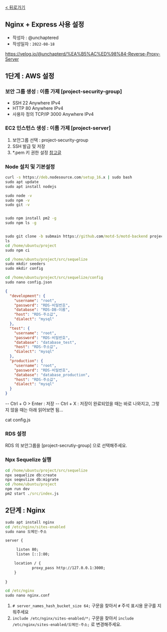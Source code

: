[< 뒤로가기](../README.md)

## Nginx + Express 사용 설정

-   작성자 : @unchaptered
-   작성일자 : `2022-08-18`

https://velog.io/@unchapterd/%EA%B5%AC%ED%98%84-Reverse-Proxy-Server

## 1단계 : AWS 설정

### 보안 그룹 생성 : 이름 가제 [project-security-group]

- SSH 22 Anywhere IPv4
- HTTP 80 Anywhere IPv4
- 사용자 정의 TCP/IP 3000 Anywhere IPv4

### EC2 인스턴스 생성 : 이름 가제 [project-server]

1. 보안그룹 선택 : project-security-group
2. SSH 발급 및 저장
3. *.pem 키 권한 설정 [참고글](https://github.com/unchaptered/hanghae-backend-1/issues/5)

### Node 설치 및 기본설정

```cmd
curl -s https://deb.nodesource.com/setup_16.x | sudo bash
sudo apt update
sudo apt install nodejs

sudo node -v
sudo npm -v
sudo git -v


sudo npm install pm2 -g
sudo npm ls -g


sudo git clone -b submain https://github.com/motd-5/motd-backend project
ls
cd /home/ubuntu/project
sudo npm ci

cd /home/ubuntu/project/src/sequelize
sudo mkdir seeders
sudo mkdir config

cd /home/ubuntu/project/src/sequelize/config
sudo nano config.json
```

```json
{
  "development": {
    "username": "root",
    "password": "RDS-비밀번호",
    "database": "RDS-DB-이름",
    "host": "RDS-주소값",
    "dialect": "mysql"
  },
  "test": {
    "username": "root",
    "password": "RDS-비밀번호",
    "database": "database_test",
    "host": "RDS-주소값",
    "dialect": "mysql"
  },
  "production": {
    "username": "root",
    "password": "RDS-비밀번호",
    "database": "database_production",
    "host": "RDS-주소값",
    "dialect": "mysql"
  }
}
```

-- Ctrl + O > Enter : 저장
-- Ctrl + X : 저장이 완료되었을 때는 바로 나와지고, 그렇지 않을 때는 아래 읽어보면 됨...

cat config.js


### RDS 설정

RDS 의 보안그룹을 [project-secrutiy-group] 으로 선택해주세요.

### Npx Sequelize 실행

```cmd
cd /home/ubuntu/project/src/sequelize
npx sequelize db:create
npx seqeulize db:migrate
cd /home/ubuntu/project
npm run dev
pm2 start ./src/index.js
```

## 2단계 : Nginx

```cmd
sudo apt install nginx
cd /etc/nginx/sites-enabled
sudo nano 도메인-주소
```

```default
server {

	 listen 80;								
   	 listen [::]:80;

	location / {
    		proxy_pass http://127.0.0.1:3000;
  	}
  
}
```

```cmd
cd /etc/nginx
sudo nano nginx.conf
````

1. `# server_names_hash_bucket_size 64;` 구문을 찾아서 `#` 주석 표시용 문구를 지워주세요
2. `include /etc/nginx/sites-enabled/*;` 구문을 찾아서 `include /etc/nginx/sites-enabled/도메인-주소;` 로 변경해주세요.
